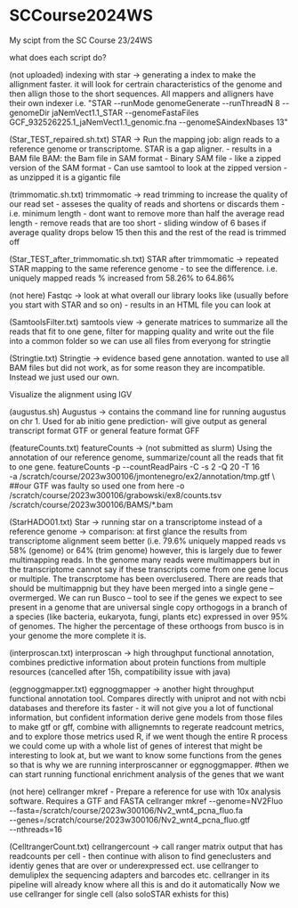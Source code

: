 # SCCourse2024WS
My scipt from the SC Course 23/24WS

what does each script do?

(not uploaded) indexing with star -> generating a index to make the allignment faster. it will look for certrain characteristics of the genome and then allign those to the short sequences. All mappers and alligners have their own indexer
    i.e. "STAR --runMode genomeGenerate --runThreadN 8 --genomeDir jaNemVect1.1_STAR --genomeFastaFiles GCF_932526225.1_jaNemVect1.1_genomic.fna --genomeSAindexNbases 13"

(Star_TEST_repaired.sh.txt) STAR -> Run the mapping job: align reads to a reference genome or transcriptome. STAR is a gap aligner. - results in a BAM file
   BAM: the Bam file in SAM format - Binary SAM file - like a zipped version of the SAM format 
      - Can use samtool to look at the zipped version - as unzipped it is a gigantic file 

(trimmomatic.sh.txt) trimmomatic -> read trimming to increase the quality of our read set
    - asseses the quality of reads and shortens or discards them
    - i.e. minimum length - dont want to remove more than half the average read length - remove reads that are too short 
    - sliding window of 6 bases if average quality drops below 15 then this and the rest of the read is trimmed off

(Star_TEST_after_trimmomatic.sh.txt) STAR after trimmomatic -> repeated STAR mapping to the same reference genome - to see the difference. i.e. uniquely mapped reads % increased from 58.26% to 64.86%

(not here) Fastqc -> look at what overall our library looks like (usually before you start with STAR and so on) - results in an HTML file you can look at

(SamtoolsFilter.txt) samtools view -> generate matrices to summarize all the reads that fit to one gene, filter for mapping quality and write out the file into a common folder so we can use all files from everyong for stringtie

(Stringtie.txt) Stringtie -> evidence based gene annotation. wanted to use all BAM files but did not work, as for some reason they are incompatible. Instead we just used our own.

Visualize the alignment using IGV

(augustus.sh) Augustus -> contains the command line for running augustus on chr 1. Used for ab initio gene prediction- will give output as general transcript format GTF or general feature format GFF



(featureCounts.txt) featureCounts -> (not submitted as slurm) Using the annotation of our reference genome, summarize/count all the reads that fit to one gene. 
    featureCounts -p --countReadPairs -C -s 2 -Q 20 -T 16 \
      -a /scratch/course/2023w300106/jmontenegro/ex2/annotation/tmp.gtf \ ##our GTF was faulty so used one from here
      -o /scratch/course/2023w300106/grabowski/ex8/counts.tsv \
      /scratch/course/2023w300106/BAMS/*.bam 

(StarHADO01.txt) Star -> running star on a transcriptome instead of a reference genome
    -> comparison: at first glance the results from transcriptome alignment seem better (i.e. 79.6% uniquely mapped reads vs 58% (genome) or 64% (trim genome)
       however, this is largely due to fewer multimapping reads. In the genome many reads were multimappers but in the transcriptome cannot say if these transcripts come from one gene locus or multiple.
       The transcrptome has been overclusered. There are reads that should be multimappnig but they have been merged into a single gene – overmerged. 
       We can run Busco – tool to see if the genes we expect to see present in a genome that are universal single copy orthogogs in a branch of a species (like bacteria, eukaryota, fungi, plants etc) 
       expressed in over 95% of genomes. The higher the percentage of these orthoogs from busco is in your genome the more complete it is.

(interproscan.txt) interproscan -> high throughput functional annotation, combines predictive information about protein functions from multiple resources (cancelled after 15h, compatibility issue with java)

(eggnoggmapper.txt) eggnoggmapper -> another hight throughput functional annotation tool. Compares directly with uniprot and not with ncbi databases and therefore its faster - it will not give you a lot of functional information, but confident information
derive gene models from those files to make gtf or gff, combine with allignemnts to regerate readcount metrics, and to explore those metrics used R, if we went though the entire R process we could come up with a whole list of genes of interest that might be interesting to look at, but we want to know some functions from the genes so that is why we are running interproscanner or eggnoggmapper.
#then we can start running functional enrichment analysis of the genes that we want

(not here) cellranger mkref - Prepare a reference for use with 10x analysis software. Requires a GTF and FASTA
    cellranger mkref --genome=NV2Fluo \
      --fasta=/scratch/course/2023w300106/Nv2_wnt4_pcna_fluo.fa \
      --genes=/scratch/course/2023w300106/Nv2_wnt4_pcna_fluo.gtf \
      --nthreads=16

(CelltrangerCount.txt) cellrangercount -> call ranger matrix output that has readcounts per cell - then continue with alison to find geneclusters and identiy genes that are over or underexpressed ect.
    use cellranger to demuliplex the sequencing adapters and barcodes etc. cellranger in its pipeline will already know where all this is and do it automatically
    Now we use cellranger for single cell (also soloSTAR exhists for this)

